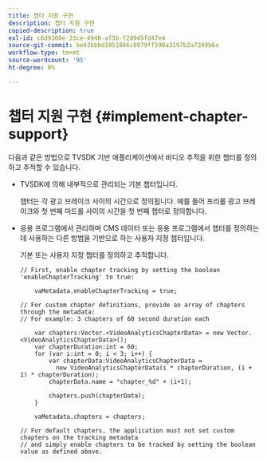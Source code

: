 ```yaml
---
title: 챕터 지원 구현
description: 챕터 지원 구현
copied-description: true
exl-id: c6d9300e-33ce-4948-af5b-f28945fd47e4
source-git-commit: be43bbbd1051886c8979ff590a3197b2a7249b6a
workflow-type: tm+mt
source-wordcount: '95'
ht-degree: 0%

---
```


# 챕터 지원 구현 {#implement-chapter-support}

다음과 같은 방법으로 TVSDK 기반 애플리케이션에서 비디오 추적을 위한 챕터를 정의하고 추적할 수 있습니다.

* TVSDK에 의해 내부적으로 관리되는 기본 챕터입니다.

   챕터는 각 광고 브레이크 사이의 시간으로 정의됩니다. 예를 들어 프리롤 광고 브레이크와 첫 번째 미드롤 사이의 시간을 첫 번째 챕터로 정의합니다.
* 응용 프로그램에서 관리하며 CMS 데이터 또는 응용 프로그램에서 챕터를 정의하는 데 사용하는 다른 방법을 기반으로 하는 사용자 지정 챕터입니다.

   기본 또는 사용자 지정 챕터를 정의하고 추적합니다.

   ```
   // First, enable chapter tracking by setting the boolean 'enableChapterTracking' to true: 
   
       vaMetadata.enableChapterTracking = true; 
   
   // For custom chapter definitions, provide an array of chapters through the metadata:  
   // For example: 3 chapters of 60 second duration each 
   
       var chapters:Vector.<VideoAnalyticsChapterData> = new Vector.<VideoAnalyticsChapterData>(); 
       var chapterDuration:int = 60; 
       for (var i:int = 0; i < 3; i++) { 
           var chapterData:VideoAnalyticsChapterData =  
             new VideoAnalyticsChapterData(i * chapterDuration, (i + 1) * chapterDuration); 
           chapterData.name = "chapter_%d" + (i+1); 
   
           chapters.push(chapterData); 
       } 
   
       vaMetadata.chapters = chapters; 
   
   // For default chapters, the application must not set custom chapters on the tracking metadata  
   // and simply enable chapters to be tracked by setting the boolean value as defined above. 
   ```
